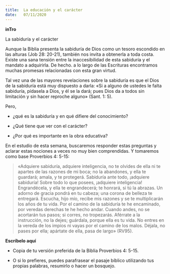 ```yaml
---
title:  La educación y el carácter
date:   07/11/2020
---
```


**inTro**

La sabiduría y el carácter

Aunque la Biblia presenta la sabiduría de Dios como un tesoro escondido en las alturas (Job 28: 20-21), también nos invita a obtenerla a toda costa. Existe una sana tensión entre la inaccesibilidad de esta sabiduría y el mandato a adquirirla. De hecho. a lo largo de las Escrituras encontramos muchas promesas relacionadas con esta gran virtud.

Tal vez una de las mayores revelaciones sobre la sabiduría es que el Dios de la sabiduría está muy dispuesto a darla: «Si a alguno de ustedes le falta sabiduría, pídasela a Dios, y él se la dará; pues Dios da a todos sin limitación y sin hacer reproche alguno» (Sant. 1: 5).

Pero,

- ¿qué es la sabiduría y en qué difiere del conocimiento?

- ¿Qué tiene que ver con el carácter?

- ¿Por qué es importante en la obra educativa?

En el estudio de esta semana, buscaremos responder estas preguntas y aclarar estas nociones a veces no muy bien comprendidas. Y tomaremos como base Proverbios 4: 5-15:

> «Adquiere sabiduría, adquiere inteligencia, no te olvides de ella ni te apartes de las razones de mi boca; no la abandones, y ella te guardará; amala, y te protegerá. Sabiduría ante todo, ¡adquiere sabiduría! Sobre todo lo que posees, ¡adquiere inteligencia! Engrandécela, y ella te engrandecerá; te honrará, si tú la abrazas. Un adorno de gracia pondrá en tu cabeza; una corona de belleza te entregará. Escucha, hijo mío, recibe mis razones y se te multiplicarán los años de tu vida. Por el camino de la sabiduría te he encaminado, por veredas derechas te he hecho andar. Cuando andes, no se acortarán tus pasos; si corres, no tropezarás. Aférrate a la instrucción, no la dejes; guárdala, porque ella es tu vida. No entres en la vereda de los impíos ni vayas por el camino de los malos. Déjala, no pases por ella; apártate de ella, pasa de largo» (RV95).

**Escríbelo aquí**

- Copia de tu versión preferida de la Biblia Proverbios 4: 5-15.

- O si lo prefieres, puedes parafrasear el pasaje bíblico utilizando tus propias palabras, resumirlo o hacer un bosquejo.

